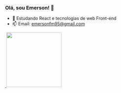 ### Olá, sou Emerson! 👋

- 🌱 Estudando React e tecnologias de web Front-end
- 📫 Email: emersonfm95@gmail.com


<div>
  <a href="https://github.com/emersonfmorais/emersonfmorais">
    <img height="180em" src"https://github-readme-stats.vercel.app/api?username-emersonfmorais&show_icons-true&theme-dracula&include_all_commits-true&count_private-true"/>
    <img height="180em" src="https://github-readme-stats.vercel.app/api/top-langs/?username=emersonfmorais&layout=compact&langs_count=&theme=dracula"/>
   </div>
